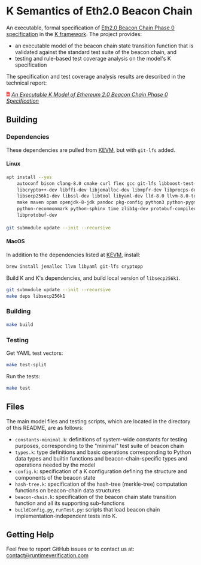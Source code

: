 K Semantics of Eth2.0 Beacon Chain
==================================

An executable, formal specification of [Eth2.0 Beacon Chain Phase 0 specification](https://github.com/ethereum/eth2.0-specs/blob/dev/specs/core/0_beacon-chain.md) in the [K framework](http://www.kframework.org). The project provides:
- an executable model of the beacon chain state transition function that is validated against the standard test suite of the beacon chain, and
- testing and rule-based test coverage analysis on the model's K specification

The specification and test coverage analysis results are described in the technical report:

<img src="report/src/resources/pdf-icon.png" alt="PDF" width="2%" /> *[An Executable K Model of Ethereum 2.0 Beacon Chain Phase 0 Specification](https://github.com/runtimeverification/beacon-chain-spec/blob/master/report/bck-report.pdf)*


Building
--------

### Dependencies

These dependencies are pulled from [KEVM](https://github.com/kframework/evm-semantics), but with `git-lfs` added.

#### Linux

```sh
apt install --yes                                                           \
    autoconf bison clang-8.0 cmake curl flex gcc git-lfs libboost-test-dev  \
    libcrypto++-dev libffi-dev libjemalloc-dev libmpfr-dev libprocps-dev    \
    libsecp256k1-dev libssl-dev libtool libyaml-dev lld-8.0 llvm-8.0-tools  \
    make maven opam openjdk-8-jdk pandoc pkg-config python3 python-pygments \
    python-recommonmark python-sphinx time zlib1g-dev protobuf-compiler     \
    libprotobuf-dev

git submodule update --init --recursive

```

#### MacOS

In addition to the dependencies listed at [KEVM](https://github.com/kframework/evm-semantics), install:

```sh
brew install jemalloc llvm libyaml git-lfs cryptopp
```

Build K and K's dependencies, and build local version of `libsecp256k1`.

```sh
git submodule update --init --recursive
make deps libsecp256k1
```

### Building

```sh
make build
```

### Testing

Get YAML test vectors:

```sh
make test-split
```

Run the tests:

```sh
make test
```
Files
-----

The main model files and testing scripts, which are located in the directory of this README, are as follows:

- `constants-minimal.k`: definitions of system-wide constants for testing purposes, corresponding to the "minimal" test suite of beacon chain
- `types.k`: type definitions and basic operations corresponding to Python data types and builtin functions and beacon-chain-specific types and operations needed by the model
- `config.k`: specification of a K configuration defining the structure and components of the beacon state
- `hash-tree.k`: specification of the hash-tree (merkle-tree) computation functions on beacon-chain data structures
- `beacon-chain.k`: specification of the beacon chain state transition function and all its supporting sub-functions
- `buildConfig.py`, `runTest.py`: scripts that load beacon chain implementation-independent tests into K.

Getting Help
------------
Feel free to report GitHub issues or to contact us at: contact@runtimeverification.com
